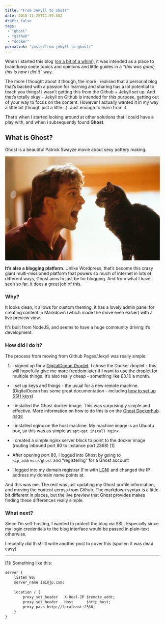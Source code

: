 ```yaml
---
title: "From Jekyll to Ghost"
date: 2015-11-25T11:59:58Z
draft: false
tags:
 - "ghost"
 - "github"
 - "docker"
permalink: "posts/from-jekyll-to-ghost/"
---
```


When I started this blog ([on a bit of a whim](https://iainjp.com/up-and-running/)), it was intended as a place to braindump some topics and opinions and little guides in a _“this was good; this is how i did it”_ way.

The more I thought about it though, the more I realised that a personal blog that’s backed with a passion for learning and sharing has a lot potential to teach you things! I wasn’t getting this from the Github + Jekyll set up. And that’s totally okay - Jekyll on Github is intended for this purpose, getting out of your way to focus on the content. However I actually wanted it in my way a little bit (though just a little…). Just enough to learn from it.

That’s when I started looking around at other solutions that I could have a play with, and when i subsequently found **Ghost**.

## What is Ghost?

Ghost is a beautiful Patrick Swayze movie about sexy pottery making.

![](/assets/images/from-jekyll-to-ghost/Ghost-patrick-swayze-31227069-2560-1722.jpg)

**It’s also a blogging platform**. Unlike Wordpress, that’s become this crazy giant multi-missioned platform that powers so much of internet in lots of different ways, Ghost aims to just be for blogging. And from what I have seen so far, it does a great job of this.

### Why?

It looks clean, it allows for custom theming, it has a lovely admin panel for creating content in Markdown (which made the move even easier) with a live preview view.

It’s built from NodeJS, and seems to have a huge community driving it’s development.


### How did I do it?

The process from moving from Github Pages/Jekyll was really simple.

1. I signed up for a [DigitalOcean Droplet](https://www.digitalocean.com/). I chose the Docker droplet - this will hopefully give me more freedom later if I want to use the droplet for multiple things. It’s also really cheap - something like £3.10 a month.

- I set up keys and things - the usual for a new remote machine. (DigitalOcean has some great documentation - including [how to set up SSH keys](https://www.digitalocean.com/community/tutorials/how-to-use-ssh-keys-with-digitalocean-droplets))

- I installed the Ghost docker image. This was surprisingly simple and effective. More information on how to do this is on the [Ghost Dockerhub page](https://hub.docker.com/_/ghost/)

- I installed nginx on the host machine. My machine image is an Ubuntu box, so this was as simple as `apt-get install nginx`

- I created a simple nginx server block to point to the docker image (routing inbound port 80 to instance port 2368) [1]

- After opening port 80, I logged into Ghost by going to `<ip_address>/ghost` and “registering” for a Ghost account

- I logged into my domain registrar (I'm with [LCN](lcn.com)) and changed the IP address my domain name points at.


And this was me. The rest was just updating my Ghost profile information, and moving the content across from Github. The markdown syntax is a little bit different in places, but the live preview that Ghost provides makes finding these differences really simple.

### What next?

Since I’m self-hosting, I wanted to protect the blog via SSL. Especially since my login credentials to the blog interface would be passed in plain-text otherwise.

I recently did this! I’ll write another post to cover this (spoiler: it was dead easy).




---
[1]: Something like this:

```
server {
    listen 80;
    server_name iainjp.com;

    location / {
        proxy_set_header   X-Real-IP $remote_addr;
        proxy_set_header   Host      $http_host;
        proxy_pass http://localhost:2368;
    }
}
```
